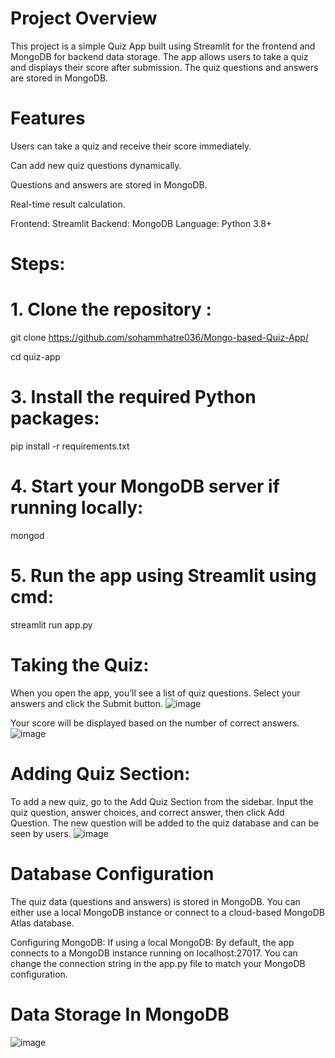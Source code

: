 # Project Overview
This project is a simple Quiz App built using Streamlit for the frontend and MongoDB for backend data storage. 
The app allows users to take a quiz and displays their score after submission. The quiz questions and answers are stored in MongoDB.

# Features
  Users can take a quiz and receive their score immediately.
  
  Can add new quiz questions dynamically.
  
  Questions and answers are stored in MongoDB.
  
  Real-time result calculation.

Frontend: Streamlit
Backend: MongoDB
Language: Python 3.8+

# Steps:
  # 1. Clone the repository :
  git clone https://github.com/sohammhatre036/Mongo-based-Quiz-App/

  cd quiz-app

  # 3. Install the required Python packages:
  pip install -r requirements.txt

  # 4. Start your MongoDB server if running locally:
  mongod

  # 5. Run the app using Streamlit using cmd:
  streamlit run app.py

# Taking the Quiz:
When you open the app, you’ll see a list of quiz questions.
Select your answers and click the Submit button.
![image](https://github.com/user-attachments/assets/2505e537-c430-4477-bcc6-5de74b132dd9)

Your score will be displayed based on the number of correct answers.
![image](https://github.com/user-attachments/assets/c927669e-c8d9-4b1b-bbd1-37c8a3862172)


# Adding Quiz Section:
To add a new quiz, go to the Add Quiz Section from the sidebar.
Input the quiz question, answer choices, and correct answer, then click Add Question.
The new question will be added to the quiz database and can be seen by users.
![image](https://github.com/user-attachments/assets/048a35f5-75b6-47b3-8d84-7017fc83d10f)


# Database Configuration
The quiz data (questions and answers) is stored in MongoDB. You can either use a local MongoDB instance or connect to a cloud-based MongoDB Atlas database.

Configuring MongoDB:
If using a local MongoDB:
By default, the app connects to a MongoDB instance running on localhost:27017.
You can change the connection string in the app.py file to match your MongoDB configuration.

# Data Storage In MongoDB
![image](https://github.com/user-attachments/assets/c470bbb4-0204-4800-bd95-59a984d24741)

